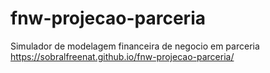 # fnw-projecao-parceria
Simulador de modelagem financeira de negocio em parceria
https://sobralfreenat.github.io/fnw-projecao-parceria/
